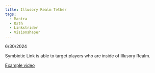 ```yaml
---
title: Illusory Realm Tether
tags:
  - Mantra
  - Oath
  - Linkstrider
  - Visionshaper
---
```

6/30/2024

Symbiotic Link is able to target players who are inside of Illusory Realm.

[Example video](https://cdn.discordapp.com/attachments/1129854924243607562/1256961500552105994/RPReplay_Final1717260695.mov?ex=6791985e&is=679046de&hm=c696e404ac8212fe844602171781b6f1048318c7f8fd8655d12a94a7e5c6362c&)